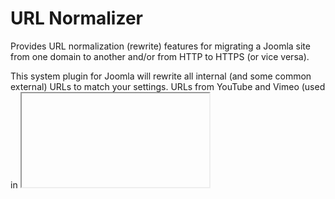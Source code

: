 # URL Normalizer

Provides URL normalization (rewrite) features for migrating a Joomla site from one domain to another and/or from HTTP to HTTPS (or vice versa).

This system plugin for Joomla will rewrite all internal (and some common external) URLs to match your settings. URLs from YouTube and Vimeo (used in <iframe> embeds) will be re-written to use HTTPS.

It also features:
- flexible client-side caching header setup (with component exclusions)
- rewrite the HTML markup (output) by using the PHP Tidy library, adapted for HTML5


## COMPATIBILITY
The plugin works with PHP5 and PHP7.

It is fully compatible with Joomla versions 1.5, 2.5 & 3.x.


## LICENSE
The plugin is distributed under the GNU/GPL license.

